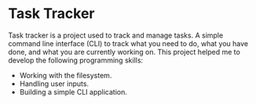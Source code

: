 # Task Tracker 
Task tracker is a project used to track and manage tasks. A simple command line interface (CLI) to track what you need to do, what you have done, and what you are currently working on. This project helped me to develop the following programming skills:
* Working with the filesystem.
* Handling user inputs.
* Building a simple CLI application.
